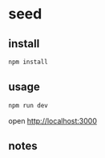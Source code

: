 # seed

## install

```bash
npm install 
```

## usage

```bash
npm run dev
```

open [http://localhost:3000](http://localhost:3000) 

## notes

